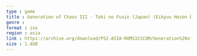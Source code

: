 ```yaml
---
type : game
title : Generation of Chaos III - Toki no Fuuin (Japan) (Eikyuu Hozon Box)
genre : 
format : iso
region : asia
link : https://archive.org/download/PS2-ASIA-ROMS321COM/Generation%20of%20Chaos%20III%20-%20Toki%20no%20Fuuin%20%28Japan%29%20%28Eikyuu%20Hozon%20Box%29.7z
size : 1.4GB
---
```

